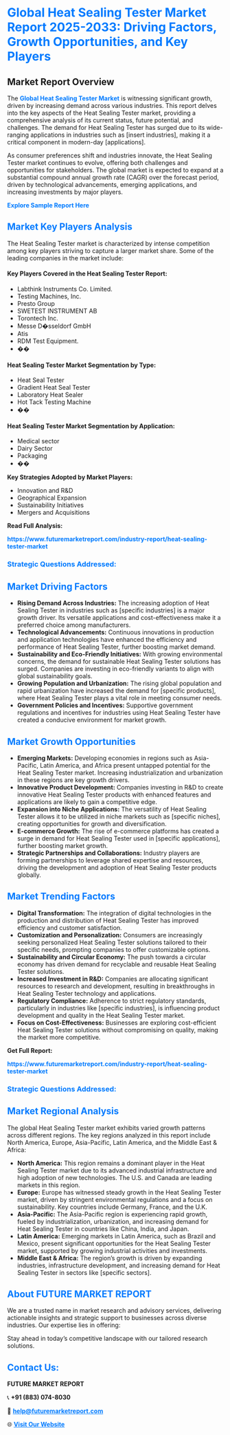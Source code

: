 <h1 style="color: #007BFF;">Global Heat Sealing Tester Market Report 2025-2033: Driving Factors, Growth Opportunities, and Key Players</h1>

<section id="overview">
<h2>Market Report Overview</h2>
<p>The <a href="https://www.futuremarketreport.com/industry-report/heat-sealing-tester-market" style="color: #007BFF; text-decoration: none;"><strong>Global Heat Sealing Tester Market</strong></a> is witnessing significant growth, driven by increasing demand across various industries. This report delves into the key aspects of the Heat Sealing Tester market, providing a comprehensive analysis of its current status, future potential, and challenges. The demand for Heat Sealing Tester has surged due to its wide-ranging applications in industries such as [insert industries], making it a critical component in modern-day [applications].</p>
<p>As consumer preferences shift and industries innovate, the Heat Sealing Tester market continues to evolve, offering both challenges and opportunities for stakeholders. The global market is expected to expand at a substantial compound annual growth rate (CAGR) over the forecast period, driven by technological advancements, emerging applications, and increasing investments by major players.</p>
</section>

<section id="overview">
<p><a href="https://www.futuremarketreport.com/request-sample/reportId=118097" style="color: #007BFF; text-decoration: none;"><strong>Explore Sample Report Here</strong></a></p>
</section>

<section id="key-players">
<h2 style="color: #007BFF;">Market Key Players Analysis</h2>
<p>The Heat Sealing Tester market is characterized by intense competition among key players striving to capture a larger market share. Some of the leading companies in the market include:</p>
<h4>Key Players Covered in the Heat Sealing Tester Report:</h4>
<ul><li>Labthink Instruments Co. Limited.</li><li>Testing Machines, Inc.</li><li>Presto Group</li><li>SWETEST INSTRUMENT AB</li><li>Torontech Inc.</li><li>Messe D�sseldorf GmbH</li><li>Atis</li><li>RDM Test Equipment.</li><li>��</li></ul>
<h4>Heat Sealing Tester Market Segmentation by Type:</h4>
<ul><li>Heat Seal Tester</li><li>Gradient Heat Seal Tester</li><li>Laboratory Heat Sealer</li><li>Hot Tack Testing Machine</li><li>��</li></ul>

<h4>Heat Sealing Tester Market Segmentation by Application:</h4>
<ul><li>Medical sector</li><li>Dairy Sector</li><li>Packaging</li><li>��</li></ul>
<p><strong>Key Strategies Adopted by Market Players:</strong></p>
<ul>
<li>Innovation and R&D</li>
<li>Geographical Expansion</li>
<li>Sustainability Initiatives</li>
<li>Mergers and Acquisitions</li>
</ul>
</section>

<section>
<p><strong>Read Full Analysis: </strong></p><a href="https://www.futuremarketreport.com/industry-report/heat-sealing-tester-market" style="color: #007BFF; text-decoration: none;"><strong>https://www.futuremarketreport.com/industry-report/heat-sealing-tester-market</strong></a>
<h3 style="color: #007BFF;">Strategic Questions Addressed:</h3>
</section>

<section id="driving-factors">
<h2 style="color: #007BFF;">Market Driving Factors</h2>
<ul>
<li><strong>Rising Demand Across Industries:</strong> The increasing adoption of Heat Sealing Tester in industries such as [specific industries] is a major growth driver. Its versatile applications and cost-effectiveness make it a preferred choice among manufacturers.</li>
<li><strong>Technological Advancements:</strong> Continuous innovations in production and application technologies have enhanced the efficiency and performance of Heat Sealing Tester, further boosting market demand.</li>
<li><strong>Sustainability and Eco-Friendly Initiatives:</strong> With growing environmental concerns, the demand for sustainable Heat Sealing Tester solutions has surged. Companies are investing in eco-friendly variants to align with global sustainability goals.</li>
<li><strong>Growing Population and Urbanization:</strong> The rising global population and rapid urbanization have increased the demand for [specific products], where Heat Sealing Tester plays a vital role in meeting consumer needs.</li>
<li><strong>Government Policies and Incentives:</strong> Supportive government regulations and incentives for industries using Heat Sealing Tester have created a conducive environment for market growth.</li>
</ul>
</section>

<section id="growth-opportunities">
<h2 style="color: #007BFF;">Market Growth Opportunities</h2>
<ul>
<li><strong>Emerging Markets:</strong> Developing economies in regions such as Asia-Pacific, Latin America, and Africa present untapped potential for the Heat Sealing Tester market. Increasing industrialization and urbanization in these regions are key growth drivers.</li>
<li><strong>Innovative Product Development:</strong> Companies investing in R&D to create innovative Heat Sealing Tester products with enhanced features and applications are likely to gain a competitive edge.</li>
<li><strong>Expansion into Niche Applications:</strong> The versatility of Heat Sealing Tester allows it to be utilized in niche markets such as [specific niches], creating opportunities for growth and diversification.</li>
<li><strong>E-commerce Growth:</strong> The rise of e-commerce platforms has created a surge in demand for Heat Sealing Tester used in [specific applications], further boosting market growth.</li>
<li><strong>Strategic Partnerships and Collaborations:</strong> Industry players are forming partnerships to leverage shared expertise and resources, driving the development and adoption of Heat Sealing Tester products globally.</li>
</ul>
</section>

<section id="trending-factors">
<h2 style="color: #007BFF;">Market Trending Factors</h2>
<ul>
<li><strong>Digital Transformation:</strong> The integration of digital technologies in the production and distribution of Heat Sealing Tester has improved efficiency and customer satisfaction.</li>
<li><strong>Customization and Personalization:</strong> Consumers are increasingly seeking personalized Heat Sealing Tester solutions tailored to their specific needs, prompting companies to offer customizable options.</li>
<li><strong>Sustainability and Circular Economy:</strong> The push towards a circular economy has driven demand for recyclable and reusable Heat Sealing Tester solutions.</li>
<li><strong>Increased Investment in R&D:</strong> Companies are allocating significant resources to research and development, resulting in breakthroughs in Heat Sealing Tester technology and applications.</li>
<li><strong>Regulatory Compliance:</strong> Adherence to strict regulatory standards, particularly in industries like [specific industries], is influencing product development and quality in the Heat Sealing Tester market.</li>
<li><strong>Focus on Cost-Effectiveness:</strong> Businesses are exploring cost-efficient Heat Sealing Tester solutions without compromising on quality, making the market more competitive.</li>
</ul>
</section>

<section>
<p><strong>Get Full Report: </strong></p><a href="https://www.futuremarketreport.com/industry-report/heat-sealing-tester-market" style="color: #007BFF; text-decoration: none;"><strong>https://www.futuremarketreport.com/industry-report/heat-sealing-tester-market</strong></a>
<h3 style="color: #007BFF;">Strategic Questions Addressed:</h3>
</section>


<section id="regional-analysis">
<h2 style="color: #007BFF;">Market Regional Analysis</h2>
<p>The global Heat Sealing Tester market exhibits varied growth patterns across different regions. The key regions analyzed in this report include North America, Europe, Asia-Pacific, Latin America, and the Middle East & Africa:</p>
<ul>
<li><strong>North America:</strong> This region remains a dominant player in the Heat Sealing Tester market due to its advanced industrial infrastructure and high adoption of new technologies. The U.S. and Canada are leading markets in this region.</li>
<li><strong>Europe:</strong> Europe has witnessed steady growth in the Heat Sealing Tester market, driven by stringent environmental regulations and a focus on sustainability. Key countries include Germany, France, and the U.K.</li>
<li><strong>Asia-Pacific:</strong> The Asia-Pacific region is experiencing rapid growth, fueled by industrialization, urbanization, and increasing demand for Heat Sealing Tester in countries like China, India, and Japan.</li>
<li><strong>Latin America:</strong> Emerging markets in Latin America, such as Brazil and Mexico, present significant opportunities for the Heat Sealing Tester market, supported by growing industrial activities and investments.</li>
<li><strong>Middle East & Africa:</strong> The region’s growth is driven by expanding industries, infrastructure development, and increasing demand for Heat Sealing Tester in sectors like [specific sectors].</li>
</ul>
</section>

<footer>
<h2 style="color: #007BFF;">About FUTURE MARKET REPORT</h2>
<p>We are a trusted name in market research and advisory services, delivering actionable insights and strategic support to businesses across diverse industries. Our expertise lies in offering:</p>

<p>Stay ahead in today’s competitive landscape with our tailored research solutions.</p>

<h2 style="color: #007BFF;">Contact Us:</h2>
<p><strong>FUTURE MARKET REPORT</strong></p>
<p>📞 <strong>+91 (883) 074-8030</strong></p>
<p>📧 <strong><a href="mailto:help@futuremarketreport.com" style="color: #007BFF;">help@futuremarketreport.com</a></strong></p>
<p>🌐 <strong><a href="https://www.futuremarketreport.com/" style="color: #007BFF;">Visit Our Website</a></strong></p>
</footer>